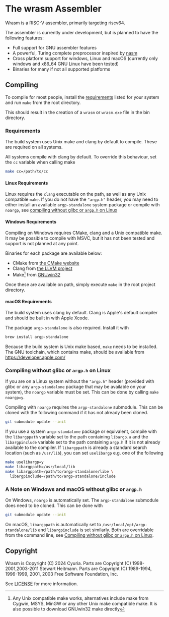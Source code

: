 # The wrasm Assembler

Wrasm is a RISC-V assembler, primarily targeting riscv64.

The assembler is currently under development, but is planned to have the
following features:
- Full support for GNU assembler features
- A powerful, Turing complete preprocessor inspired by [nasm](https://nasm.us/)
- Cross platform support for windows, Linux and macOS (currently only windows
and x86_64 GNU Linux have been tested)
- Binaries for many if not all supported platforms

## Compiling

To compile for most people, install the [requirements](#requirements) listed
for your system and run `make` from the root directory.

This should result in the creation of a `wrasm` or `wrasm.exe` file in the bin
directory.

### Requirements

The build system uses Unix make and clang by default to compile. These are
required on all systems.

All systems compile with clang by default. To override this behaviour, set the
`cc` variable when calling make
```sh
make cc=/path/to/cc
```

#### Linux Requirements

Linux requires the `clang` executable on the path, as well as any Unix
compatible `make`. If you do not have the `"argp.h"` header, you may need to
either install an available `argp-standalone` system package or compile with
`noargp`, see [compiling without glibc or `argp.h` on
Linux](#compiling-without-glibc-or-argph-on-linux)

#### Windows Requirements

Compiling on Windows requires CMake, clang and a Unix compatible make. It may
be possible to compile with MSVC, but it has not been tested and support is not
planned at any point.

Binaries for each package are available below:

- CMake from [the CMake website](https://cmake.org/download/#latest)
- Clang from [the LLVM
project](https://github.com/llvm/llvm-project/releases/latest)
- Make[^1] from [GNUwin32](https://gnuwin32.sourceforge.net/install.html)

Once these are available on path, simply execute `make` in the root project
directory.

[^1]: Any Unix compatible make works, alternatives include make from Cygwin,
MSYS, MinGW or any other Unix make compatible make. It is also possible to
download GNUwin32 make directly

#### macOS Requirements

The build system uses clang by default. Clang is Apple's default compiler and
should be built in with Apple Xcode.

The package `argp-standalone` is also required. Install it with
```sh
brew install argp-standalone
```

Because the build system is Unix make based, `make` needs to be installed. The
GNU toolchain, which contains make, should be available from
<https://developer.apple.com/>

### Compiling without glibc or `argp.h` on Linux

If you are on a Linux system without the `"argp.h"` header (provided with
glibc or any `argp-standalone` package that may be available on your system),
the `noargp` variable must be set. This can be done by calling `make noargp=y`.

Compiling with `noargp` requires the `argp-standalone` submodule. This can be
cloned with the following command if it has not already been cloned.
```sh
git submodule update --init 
```

If you use a system `argp-standalone` package or equivalent, compile with the
`libargppath` variable set to the path containing `libargp.a` and the
`libargpinclude` variable set to the path containing `argp.h` if it is not
already available to the compiler. If `libargppath` is already a standard
search location (such as `/usr/lib`), you can set `uselibargp` e.g. one of the
following
```sh
make uselibargp=y
make libargppath=/usr/local/lib
make libargppath=/path/to/argp-standalone/libe \
  libargpinclude=/path/to/argp-standalone/include
```

### A Note on Windows and macOS without glibc or `argp.h`

On Windows, `noargp` is automatically set. The `argp-standalone` submodule does
need to be cloned. This can be done with
```sh
git submodule update --init
```

On macOS, `libargppath` is automatically set to
`/usr/local/opt/argp-standalone/lib` and `libargpinclude` is set similarly.
Both are overridable from the command line, see [Compiling without glibc or
`argp.h` on Linux](#compiling-without-glibc-or-argph-on-linux).

## Copyright

Wrasm is Copyright (C) 2024 Cyuria. Parts are Copyright (C) 1998-2001,2003-2011
Stewart Heitmann. Parts are Copyright (C) 1989-1994, 1996-1999, 2001, 2003 Free
Software Foundation, Inc.

See [LICENSE](LICENSE) for more information.

